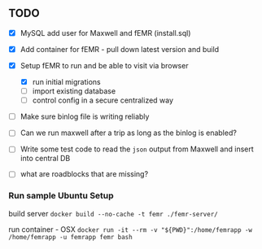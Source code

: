## TODO

- [x] MySQL add user for Maxwell and fEMR (install.sql)
- [x] Add container for fEMR - pull down latest version and build
- [x] Setup fEMR to run and be able to visit via browser 
    - [x] run initial migrations
    - [ ] import existing database
    - [ ] control config in a secure centralized way
- [ ] Make sure binlog file is writing reliably
- [ ] Can we run maxwell after a trip as long as the binlog is enabled?
- [ ] Write some test code to read the `json` output from Maxwell and insert into central DB
- [ ] what are roadblocks that are missing?


### Run sample Ubuntu Setup

build server
`docker build --no-cache -t femr ./femr-server/`

run container - OSX
`docker run -it --rm -v "${PWD}":/home/femrapp -w /home/femrapp -u femrapp femr bash`